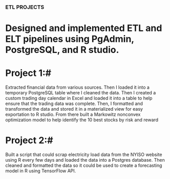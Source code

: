 ### ETL PROJECTS
# Designed and implemented ETL and ELT pipelines using PgAdmin, PostgreSQL, and R studio.

# Project 1:# 
Extracted financial data from various sources. Then I loaded it into a temporary PostgreSQL table where I cleaned the data. Then I created a custom trading day calendar in Excel and loaded it into a table to help ensure that the trading data was complete. Then, I formatted and transformed the data and stored it in a materialized view for easy exportation to R studio. From there built a Markowitz nonconvex optimization model to help identify the 10 best stocks by risk and reward

# Project 2:#
Built a script that could scrap electricity load data from the NYISO website using R every few days and loaded the data into a Postgres database. Then cleaned and formatted the data so it could be used to create a forecasting model in R using TensorFlow API.



